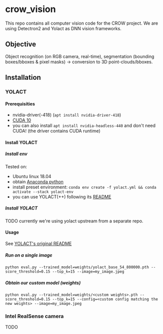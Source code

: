 # crow_vision

This repo contains all computer vision code for the CROW project. 
We are using Detectron2 and Yolact as DNN vision frameworks. 

## Objective

Object recognition (on RGB camera, real-time), segmentation (bounding boxes/bboxes & pixel masks) -> conversion to 3D point-clouds/bboxes. 

## Installation

### YOLACT 

#### Prerequisities

- nvidia-driver(-418) (`apt install nvidia-driver-418`)
- [CUDA 10](https://developer.nvidia.com/cuda-10.1-download-archive-update2?target_os=Linux&target_arch=x86_64&target_distro=Ubuntu&target_version=1804&target_type=debnetwork)
- you can also install `apt install nvidia-headless-440` and don't need CUDA! (the driver contains CUDA runtime)

#### Install YOLACT

##### Install env

Tested on:
- Ubuntu linux 18.04
- obtain [Anaconda python](https://www.anaconda.com/distribution/)
- install preset environment: `conda env create -f yolact.yml && conda activate --stack yolact-env`
- you can use YOLACT(++) following its [README](external/yolact/README.md)

##### Install YOLACT

TODO currently we're using yolact upstream from a separate repo. 

#### Usage

See [YOLACT's original README](external/yolact/README.md)

##### Run on a single image
`python eval.py --trained_model=weights/yolact_base_54_800000.pth --score_threshold=0.15 --top_k=15 --image=my_image.jpeg`

##### Obtain our custom model (weights)

`python eval.py --trained_model=weights/<custom weights>.pth --score_threshold=0.15 --top_k=15 --config=<custom config matching the new weights> --image=my_image.jpeg`

### Intel RealSense camera

TODO



